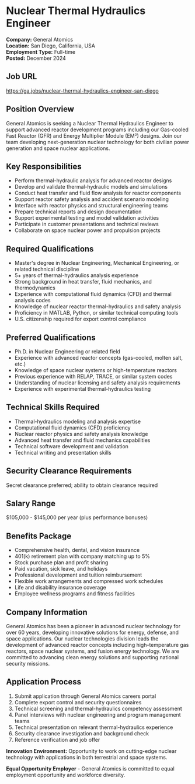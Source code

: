 # Nuclear Thermal Hydraulics Engineer
**Company:** General Atomics  
**Location:** San Diego, California, USA  
**Employment Type:** Full-time  
**Posted:** December 2024  

## Job URL
https://ga.jobs/nuclear-thermal-hydraulics-engineer-san-diego

## Position Overview
General Atomics is seeking a Nuclear Thermal Hydraulics Engineer to support advanced reactor development programs including our Gas-cooled Fast Reactor (GFR) and Energy Multiplier Module (EM²) designs. Join our team developing next-generation nuclear technology for both civilian power generation and space nuclear applications.

## Key Responsibilities
- Perform thermal-hydraulic analysis for advanced reactor designs
- Develop and validate thermal-hydraulic models and simulations
- Conduct heat transfer and fluid flow analysis for reactor components
- Support reactor safety analysis and accident scenario modeling
- Interface with reactor physics and structural engineering teams
- Prepare technical reports and design documentation
- Support experimental testing and model validation activities
- Participate in customer presentations and technical reviews
- Collaborate on space nuclear power and propulsion projects

## Required Qualifications
- Master's degree in Nuclear Engineering, Mechanical Engineering, or related technical discipline
- 5+ years of thermal-hydraulics analysis experience
- Strong background in heat transfer, fluid mechanics, and thermodynamics
- Experience with computational fluid dynamics (CFD) and thermal analysis codes
- Knowledge of nuclear reactor thermal-hydraulics and safety analysis
- Proficiency in MATLAB, Python, or similar technical computing tools
- U.S. citizenship required for export control compliance

## Preferred Qualifications
- Ph.D. in Nuclear Engineering or related field
- Experience with advanced reactor concepts (gas-cooled, molten salt, etc.)
- Knowledge of space nuclear systems or high-temperature reactors
- Previous experience with RELAP, TRACE, or similar system codes
- Understanding of nuclear licensing and safety analysis requirements
- Experience with experimental thermal-hydraulics testing

## Technical Skills Required
- Thermal-hydraulics modeling and analysis expertise
- Computational fluid dynamics (CFD) proficiency
- Nuclear reactor physics and safety analysis knowledge
- Advanced heat transfer and fluid mechanics capabilities
- Technical software development and validation
- Technical writing and presentation skills

## Security Clearance Requirements
Secret clearance preferred; ability to obtain clearance required

## Salary Range
$105,000 - $145,000 per year (plus performance bonuses)

## Benefits Package
- Comprehensive health, dental, and vision insurance
- 401(k) retirement plan with company matching up to 5%
- Stock purchase plan and profit sharing
- Paid vacation, sick leave, and holidays
- Professional development and tuition reimbursement
- Flexible work arrangements and compressed work schedules
- Life and disability insurance coverage
- Employee wellness programs and fitness facilities

## Company Information
General Atomics has been a pioneer in advanced nuclear technology for over 60 years, developing innovative solutions for energy, defense, and space applications. Our nuclear technologies division leads the development of advanced reactor concepts including high-temperature gas reactors, space nuclear systems, and fusion energy technology. We are committed to advancing clean energy solutions and supporting national security missions.

## Application Process
1. Submit application through General Atomics careers portal
2. Complete export control and security questionnaires
3. Technical screening and thermal-hydraulics competency assessment
4. Panel interviews with nuclear engineering and program management teams
5. Technical presentation on relevant thermal-hydraulics experience
6. Security clearance investigation and background check
7. Reference verification and job offer

**Innovation Environment:** Opportunity to work on cutting-edge nuclear technology with applications in both terrestrial and space systems.

**Equal Opportunity Employer** - General Atomics is committed to equal employment opportunity and workforce diversity.